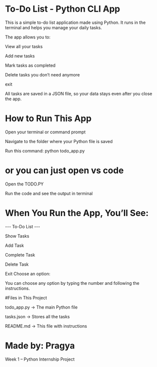 # To-Do List - Python CLI App

This is a simple to-do list application made using Python. It runs in the terminal and helps you manage your daily tasks.

The app allows you to:

View all your tasks

Add new tasks

Mark tasks as completed

Delete tasks you don’t need anymore

exit 

All tasks are saved in a JSON file, so your data stays even after you close the app.

# How to Run This App

Open your terminal or command prompt

Navigate to the folder where your Python file is saved

Run this command:
python todo_app.py

# or you can just open vs code 

Open the TODO.PY 

Run the code and see the output in terminal  

# When You Run the App, You’ll See:

--- To-Do List ---

Show Tasks

Add Task

Complete Task

Delete Task

Exit
Choose an option:

You can choose any option by typing the number and following the instructions.



#Files in This Project

todo_app.py → The main Python file

tasks.json → Stores all the tasks

README.md → This file with instructions

# Made by: Pragya
Week 1 – Python Internship Project
